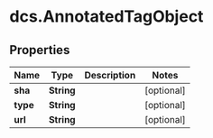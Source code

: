 # dcs.AnnotatedTagObject

## Properties
Name | Type | Description | Notes
------------ | ------------- | ------------- | -------------
**sha** | **String** |  | [optional] 
**type** | **String** |  | [optional] 
**url** | **String** |  | [optional] 

